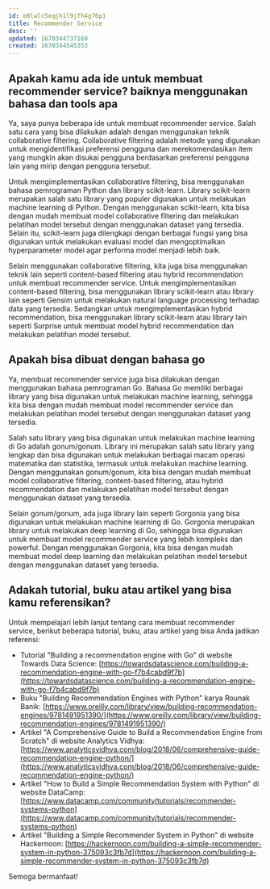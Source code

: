 ```yaml
---
id: e0lwlc5eqjh1l9jfh4g76p1
title: Recommender Service
desc: ''
updated: 1670344737169
created: 1670344545353
---
```


## Apakah kamu ada ide untuk membuat recommender service? baiknya menggunakan bahasa dan tools apa

Ya, saya punya beberapa ide untuk membuat recommender service. Salah satu cara yang bisa dilakukan adalah dengan menggunakan teknik collaborative filtering. Collaborative filtering adalah metode yang digunakan untuk mengidentifikasi preferensi pengguna dan merekomendasikan item yang mungkin akan disukai pengguna berdasarkan preferensi pengguna lain yang mirip dengan pengguna tersebut.

Untuk mengimplementasikan collaborative filtering, bisa menggunakan bahasa pemrograman Python dan library scikit-learn. Library scikit-learn merupakan salah satu library yang populer digunakan untuk melakukan machine learning di Python. Dengan menggunakan scikit-learn, kita bisa dengan mudah membuat model collaborative filtering dan melakukan pelatihan model tersebut dengan menggunakan dataset yang tersedia. Selain itu, scikit-learn juga dilengkapi dengan berbagai fungsi yang bisa digunakan untuk melakukan evaluasi model dan mengoptimalkan hyperparameter model agar performa model menjadi lebih baik.

Selain menggunakan collaborative filtering, kita juga bisa menggunakan teknik lain seperti content-based filtering atau hybrid recommendation untuk membuat recommender service. Untuk mengimplementasikan content-based filtering, bisa menggunakan library scikit-learn atau library lain seperti Gensim untuk melakukan natural language processing terhadap data yang tersedia. Sedangkan untuk mengimplementasikan hybrid recommendation, bisa menggunakan library scikit-learn atau library lain seperti Surprise untuk membuat model hybrid recommendation dan melakukan pelatihan model tersebut.

## Apakah bisa dibuat dengan bahasa go

Ya, membuat recommender service juga bisa dilakukan dengan menggunakan bahasa pemrograman Go. Bahasa Go memiliki berbagai library yang bisa digunakan untuk melakukan machine learning, sehingga kita bisa dengan mudah membuat model recommender service dan melakukan pelatihan model tersebut dengan menggunakan dataset yang tersedia.

Salah satu library yang bisa digunakan untuk melakukan machine learning di Go adalah gonum/gonum. Library ini merupakan salah satu library yang lengkap dan bisa digunakan untuk melakukan berbagai macam operasi matematika dan statistika, termasuk untuk melakukan machine learning. Dengan menggunakan gonum/gonum, kita bisa dengan mudah membuat model collaborative filtering, content-based filtering, atau hybrid recommendation dan melakukan pelatihan model tersebut dengan menggunakan dataset yang tersedia.

Selain gonum/gonum, ada juga library lain seperti Gorgonia yang bisa digunakan untuk melakukan machine learning di Go. Gorgonia merupakan library untuk melakukan deep learning di Go, sehingga bisa digunakan untuk membuat model recommender service yang lebih kompleks dan powerful. Dengan menggunakan Gorgonia, kita bisa dengan mudah membuat model deep learning dan melakukan pelatihan model tersebut dengan menggunakan dataset yang tersedia.

## Adakah tutorial, buku atau artikel yang bisa kamu referensikan?

Untuk mempelajari lebih lanjut tentang cara membuat recommender service, berikut beberapa tutorial, buku, atau artikel yang bisa Anda jadikan referensi:

- Tutorial "Building a recommendation engine with Go" di website Towards Data Science: [https://towardsdatascience.com/building-a-recommendation-engine-with-go-f7b4cabd9f7b](https://towardsdatascience.com/building-a-recommendation-engine-with-go-f7b4cabd9f7b)
- Buku "Building Recommendation Engines with Python" karya Rounak Banik: [https://www.oreilly.com/library/view/building-recommendation-engines/9781491951390/](https://www.oreilly.com/library/view/building-recommendation-engines/9781491951390/)
- Artikel "A Comprehensive Guide to Build a Recommendation Engine from Scratch" di website Analytics Vidhya: [https://www.analyticsvidhya.com/blog/2018/06/comprehensive-guide-recommendation-engine-python/](https://www.analyticsvidhya.com/blog/2018/06/comprehensive-guide-recommendation-engine-python/)
- Artikel "How to Build a Simple Recommendation System with Python" di website DataCamp: [https://www.datacamp.com/community/tutorials/recommender-systems-python](https://www.datacamp.com/community/tutorials/recommender-systems-python)
- Artikel "Building a Simple Recommender System in Python" di website Hackernoon: [https://hackernoon.com/building-a-simple-recommender-system-in-python-375093c3fb7d](https://hackernoon.com/building-a-simple-recommender-system-in-python-375093c3fb7d)

Semoga bermanfaat!